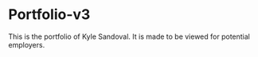 # Portfolio-v3

This is the portfolio of Kyle Sandoval. It is made to be viewed for potential employers.